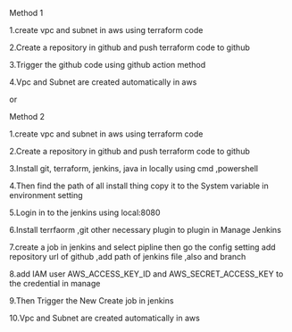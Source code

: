 Method 1


1.create vpc and subnet in aws using terraform code





2.Create a repository in github and push terraform code to github



3.Trigger the github code using github action method



4.Vpc and Subnet are created automatically in aws 

or
 
Method 2


1.create vpc and subnet in aws using terraform code



2.Create a repository in github and push terraform code to github



3.Install git, terraform, jenkins, java in locally using cmd ,powershell




4.Then find the path of all install thing copy it to the System variable in environment setting




5.Login in to the jenkins using local:8080



6.Install terrfaorm ,git other necessary plugin to plugin in Manage Jenkins 



7.create a job in jenkins and select pipline then go the config setting add repository url of github ,add path of jenkins file ,also and branch 



8.add IAM user AWS_ACCESS_KEY_ID and AWS_SECRET_ACCESS_KEY to the credential in manage



9.Then Trigger the New Create job in jenkins



10.Vpc and Subnet are created automatically in aws





